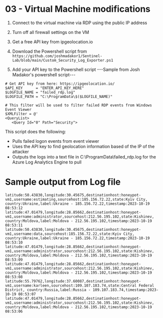 # 03 - Virtual Machine modifications

1. Connect to the virtual machine via RDP using the public IP address

2. Turn off all firewall settings on the VM

3. Get a free API key from ipgeolocation.io

4. Download the Powershell script from ```https://github.com/joshmadakor1/Sentinel-Lab/blob/main/Custom_Security_Log_Exporter.ps1```

5. Add your API key to the Powershell script
---Sample from Josh Madakor's powershell script---
```shell
﻿# Get API key from here: https://ipgeolocation.io/
$API_KEY      = "ENTER_API_KEY_HERE"
$LOGFILE_NAME = "failed_rdp.log"
$LOGFILE_PATH = "C:\ProgramData\$($LOGFILE_NAME)"

# This filter will be used to filter failed RDP events from Windows Event Viewer
$XMLFilter = @'
<QueryList> 
   <Query Id="0" Path="Security">
```
This script does the following:
- Pulls failed logon events from event viewer
- Uses the API key to find geolocation information based of the IP of the attacker
- Outputs the logs into a text file in C:\ProgramData\failed_rdp.log for the Azure Log Analytics Engine to pull

# Sample output from Log file

```
latitude:50.43830,longitude:30.45675,destinationhost:honeypot-vm1,username:estimating,sourcehost:185.156.72.22,state:Kyiv City, country:Ukraine,label:Ukraine - 185.156.72.22,timestamp:2023-10-19 08:53:12
latitude:47.01479,longitude:28.85662,destinationhost:honeypot-vm1,username:administrator,sourcehost:212.56.195.102,state:Kishinev, country:Moldova,label:Moldova - 212.56.195.102,timestamp:2023-10-19 08:53:11
latitude:50.43830,longitude:30.45675,destinationhost:honeypot-vm1,username:data,sourcehost:185.156.72.22,state:Kyiv City, country:Ukraine,label:Ukraine - 185.156.72.22,timestamp:2023-10-19 08:53:10
latitude:47.01479,longitude:28.85662,destinationhost:honeypot-vm1,username:administrator,sourcehost:212.56.195.102,state:Kishinev, country:Moldova,label:Moldova - 212.56.195.102,timestamp:2023-10-19 08:53:09
latitude:47.01479,longitude:28.85662,destinationhost:honeypot-vm1,username:administrator,sourcehost:212.56.195.102,state:Kishinev, country:Moldova,label:Moldova - 212.56.195.102,timestamp:2023-10-19 08:53:08
latitude:55.79762,longitude:37.60087,destinationhost:honeypot-vm1,username:karleen,sourcehost:109.107.183.74,state:Central Federal District, country:Russia,label:Russia - 109.107.183.74,timestamp:2023-10-19 08:53:07
latitude:47.01479,longitude:28.85662,destinationhost:honeypot-vm1,username:administrator,sourcehost:212.56.195.102,state:Kishinev, country:Moldova,label:Moldova - 212.56.195.102,timestamp:2023-10-19 08:53:06
```